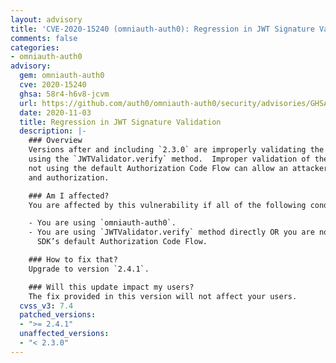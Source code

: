 ```yaml
---
layout: advisory
title: 'CVE-2020-15240 (omniauth-auth0): Regression in JWT Signature Validation'
comments: false
categories:
- omniauth-auth0
advisory:
  gem: omniauth-auth0
  cve: 2020-15240
  ghsa: 58r4-h6v8-jcvm
  url: https://github.com/auth0/omniauth-auth0/security/advisories/GHSA-58r4-h6v8-jcvm
  date: 2020-11-03
  title: Regression in JWT Signature Validation
  description: |-
    ### Overview
    Versions after and including `2.3.0` are improperly validating the JWT token signature when
    using the `JWTValidator.verify` method.  Improper validation of the JWT token signature when
    not using the default Authorization Code Flow can allow an attacker to bypass authentication
    and authorization.

    ### Am I affected?
    You are affected by this vulnerability if all of the following conditions apply:

    - You are using `omniauth-auth0`.
    - You are using `JWTValidator.verify` method directly OR you are not authenticating using the
      SDK’s default Authorization Code Flow.

    ### How to fix that?
    Upgrade to version `2.4.1`.

    ### Will this update impact my users?
    The fix provided in this version will not affect your users.
  cvss_v3: 7.4
  patched_versions:
  - ">= 2.4.1"
  unaffected_versions:
  - "< 2.3.0"
---
```

